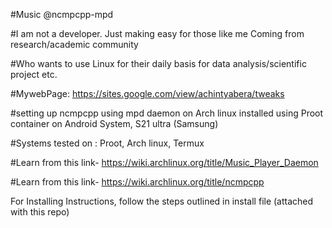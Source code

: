 #Music @ncmpcpp-mpd

#I am not a developer. Just making easy for those like me Coming from research/academic community 

#Who wants to use Linux for their daily basis for data analysis/scientific project etc.

#MywebPage: https://sites.google.com/view/achintyabera/tweaks

#setting up ncmpcpp using mpd daemon on Arch linux installed using Proot container on Android System, S21 ultra (Samsung)

#Systems tested on : Proot, Arch linux, Termux

#Learn from this link- https://wiki.archlinux.org/title/Music_Player_Daemon

#Learn from this link- https://wiki.archlinux.org/title/ncmpcpp

For Installing Instructions, follow the steps outlined in install file (attached with this repo)
